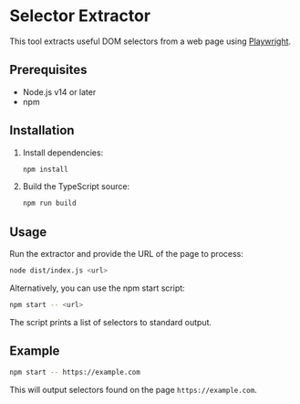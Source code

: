 # Selector Extractor

This tool extracts useful DOM selectors from a web page using [Playwright](https://playwright.dev/).

## Prerequisites

- Node.js v14 or later
- npm

## Installation

1. Install dependencies:
   ```bash
   npm install
   ```
2. Build the TypeScript source:
   ```bash
   npm run build
   ```

## Usage

Run the extractor and provide the URL of the page to process:

```bash
node dist/index.js <url>
```

Alternatively, you can use the npm start script:

```bash
npm start -- <url>
```

The script prints a list of selectors to standard output.

## Example

```bash
npm start -- https://example.com
```

This will output selectors found on the page `https://example.com`.

